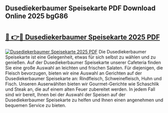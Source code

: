 ## Dusediekerbaumer Speisekarte PDF Download Online 2025 bgG86

# <h2><a href="http://gc6y9i.nevu.top/?p=Dusediekerbaumer+Speisekarte">🔗 👉🔴 Dusediekerbaumer Speisekarte 2025 PDF</a></h2>

[![Dusediekerbaumer Speisekarte 2025 PDF](https://i.imgur.com/dBaPXMq.png)](http://gc6y9i.nevu.top/?p=Dusediekerbaumer+Speisekarte)
Die Dusediekerbaumer Speisekarte ist eine Gelegenheit, etwas für sich selbst zu wählen und zu genießen. Auf der Dusediekerbaumer Speisekarte unserer Cafeteria finden Sie eine große Auswahl an leichten und frischen Salaten. Für diejenigen, die Fleisch bevorzugen, bieten wir eine Auswahl an Gerichten auf der Dusediekerbaumer Speisekarte an: Rindfleisch, Schweinefleisch, Huhn und Fisch. Unseren Auserwählten bieten wir Gourmet-Gerichte wie Schaschlik und Steak an, die auf einem alten Feuer zubereitet werden. In jedem Fall sind wir bereit, Ihnen bei der Auswahl der Speisen auf der Dusediekerbaumer Speisekarte zu helfen und Ihnen einen angenehmen und bequemen Service zu bieten.
